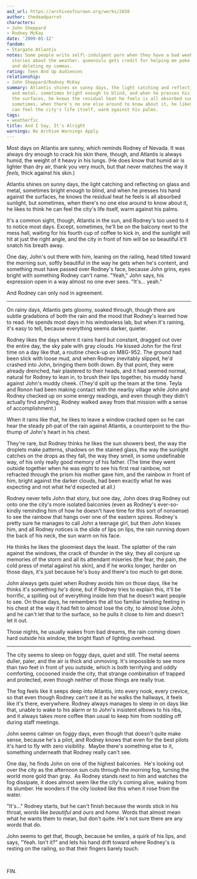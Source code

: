 ```yaml
---
ao3_url: https://archiveofourown.org/works/2658
author: thedeadparrot
characters:
- John Sheppard
- Rodney McKay
date: '2009-01-12'
fandom:
- Stargate Atlantis
notes: Some people write self\-indulgent porn when they have a bad week. I write self\-indulgent
  stories about the weather. queenzulu gets credit for helping me poke this into shape
  and deleting my commas.
rating: Teen And Up Audiences
relationship:
- John Sheppard/Rodney McKay
summary: Atlantis shines on sunny days, the light catching and reflecting on glass
  and metal, sometimes bright enough to blind, and when he presses his hand against
  the surfaces, he knows the residual heat he feels is all absorbed sunlight, but
  sometimes, when there's no one else around to know about it, he likes to think he
  can feel the city's life itself, warm against his palms.
tags:
- weatherfic
title: And I Say, It's Alright
warnings: No Archive Warnings Apply
---
```


Most days on Atlantis are sunny, which reminds Rodney of Nevada. It was always dry enough to crack his skin there, though, and Atlantis is always humid, the weight of it heavy in his lungs. (He does know that humid air is lighter than dry air, thank you very much, but that never matches the way it *feels,* thick against his skin.)

Atlantis shines on sunny days, the light catching and reflecting on glass and metal, sometimes bright enough to blind, and when he presses his hand against the surfaces, he knows the residual heat he feels is all absorbed sunlight, but sometimes, when there's no one else around to know about it, he likes to think he can feel the city's life itself, warm against his palms.

It's a common sight, though, Atlantis in the sun, and Rodney's too used to it to notice most days. Except, sometimes, he'll be on the balcony next to the mess hall, waiting for his fourth cup of coffee to kick in, and the sunlight will hit at just the right angle, and the city in front of him will be so beautiful it'll snatch his breath away.

One day, John's out there with him, leaning on the railing, head tilted toward the morning sun, softly beautiful in the way he gets when he's content, and something must have passed over Rodney's face, because John grins, eyes bright with something Rodney can't name. "Yeah," John says, his expression open in a way almost no one ever sees. "It's... yeah."

And Rodney can only nod in agreement.



---

On rainy days, Atlantis gets gloomy, soaked through, though there are subtle gradations of both the rain and the mood that Rodney's learned how to read. He spends most days in his windowless lab, but when it's raining, it's easy to tell, because everything seems darker, quieter.

Rodney likes the days where it rains hard but constant, dragged out over the entire day, the sky pale with gray clouds. He kissed John for the first time on a day like that, a routine check\-up on M8G\-952\. The ground had been slick with loose mud, and when Rodney inevitably slipped, he'd crashed into John, bringing them both down. By that point, they were already drenched, hair plastered to their heads, and it had seemed normal, natural for Rodney to lean in, to brush their lips together, his muddy hand against John's muddy cheek. (They'd split up the team at the time. Teyla and Ronon had been making contact with the nearby village while John and Rodney checked up on some energy readings, and even though they didn't actually find anything, Rodney walked away from that mission with a sense of accomplishment.)

When it rains like that, he likes to leave a window cracked open so he can hear the steady pit\-pat of the rain against Atlantis, a counterpoint to the thu\-thump of John's heart in his chest.

They're rare, but Rodney thinks he likes the sun showers best, the way the droplets make patterns, shadows on the stained glass, the way the sunlight catches on the drops as they fall, the way they smell, in some undefinable way, of his only really good memory of his father. (The time they went outside together when he was eight to see his first real rainbow, not refracted through the prism his mother gave him, and the rainbow in front of him, bright against the darker clouds, had been exactly what he was expecting and not what he'd expected at all.)

Rodney never tells John that story, but one day, John does drag Rodney out onto one the city's more isolated balconies (even as Rodney's ever\-so\-kindly reminding him of how he doesn't have time for this sort of nonsense) to see the rainbow that hangs over one of the eastern spires. Rodney's pretty sure he manages to call John a teenage girl, but then John kisses him, and all Rodney notices is the slide of lips on lips, the rain running down the back of his neck, the sun warm on his face.

He thinks he likes the gloomiest days the least. The splatter of the rain against the windows, the crack of thunder in the sky, they all conjure up memories of the storm and all its attendant miseries (the fear, the pain, the cold press of metal against his skin), and if he works longer, harder on those days, it's just because he's busy and there's too much to get done.

John always gets quiet when Rodney avoids him on those days, like he thinks it's something *he's* done, but if Rodney tries to explain this, it'll be horrific, a spilling out of everything inside him that he doesn't want people to see. On those days, he remembers the all too familiar twisting feeling in his chest at the way it had felt to almost lose the city, to almost lose John, and he can't let that to the surface, so he pulls it close to him and doesn't let it out.

Those nights, he usually wakes from bad dreams, the rain coming down hard outside his window, the bright flash of lighting overhead.



---

The city seems to sleep on foggy days, quiet and still. The metal seems duller, paler, and the air is thick and unmoving. It's impossible to see more than two feet in front of you outside, which is both terrifying and oddly comforting, cocooned inside the city, that strange combination of trapped and protected, even though neither of those things are really true.

The fog feels like it seeps deep into Atlantis, into every nook, every crevice, so that even though Rodney can't see it as he walks the hallways, it feels like it's there, everywhere. Rodney always manages to sleep in on days like that, unable to wake to his alarm or to John's insistent elbows to his ribs, and it always takes more coffee than usual to keep him from nodding off during staff meetings.

John seems calmer on foggy days, even though that doesn't quite make sense, because he's a pilot, and Rodney knows that even for the best pilots it's hard to fly with zero visibility.  Maybe there's something else to it, something underneath that Rodney really can't see.

One day, he finds John on one of the highest balconies.  He's looking out over the city as the afternoon sun cuts through the morning fog, turning the world more gold than gray.  As Rodney stands next to him and watches the fog dissipate, it does almost seem like the city's coming alive, waking from its slumber. He wonders if the city looked like this when it rose from the water.

"It's..." Rodney starts, but he can't finish because the words stick in his throat, words like *beautiful* and *ours* and *home*. Words that almost mean what he wants them to mean, but don't quite. He's not sure there are any words that do.

John seems to get that, though, because he smiles, a quirk of his lips, and says, "Yeah. Isn't it?" and lets his hand drift toward where Rodney's is resting on the railing, so that their fingers barely touch.

 

FIN.